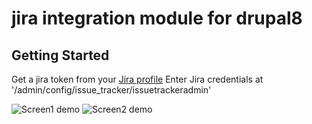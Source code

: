 # jira integration module for drupal8

## Getting Started

Get a jira token from your [Jira profile](https://id.atlassian.com/profile/profile.action)
Enter Jira credentials at '/admin/config/issue_tracker/issuetrackeradmin'

![Screen1 demo](https://github.com/albu-vlad/jira-integration/Demo/Screen1.png)
![Screen2 demo](https://github.com/albu-vlad/jira-integration/Demo/Screen2.png)
